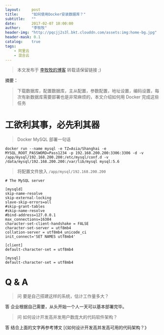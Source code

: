 ```yaml
---
layout:     post
title:      "如何使用Docker安装数据库？"
subtitle:   ""
date:       2017-02-07 10:00:00
author:     "李牧牧"
header-img: "http://pqcjj2s3l.bkt.clouddn.com/assets:img:home-bg.jpg"
header-mask: 0.1
catalog:    true
tags:
    - 阿里云
    - 混合云
---
```


> 本文发布于 [李牧牧的博客](http://limumu.me) 转载请保留链接 ;)



摘要：

> 下载数据库，配置数据库，主从配置，参数配置，地址设置，编码设置，每次有新数据库需要部署也是非常麻烦的，本文介绍如何用 Docker 完成这些任务



# 工欲利其事，必先利其器

> Docker MySQL 部署一句话

```
docker run --name mysql -e TZ=Asia/Shanghai -e MYSQL_ROOT_PASSWORD=Pass1234 -p 192.168.200.200:3306:3306 -d -v /app/mysql/192.168.200.200:/etc/mysql/conf.d -v /data/mysql/192.168.200.200:/var/lib/mysql mysql:5.6
```

> 将配置文件放入 `/app/mysql/192.168.200.200`

```
# The MySQL server

[mysqld]
skip-name-resolve
skip-external-locking
slave-skip-errors=all
#skip-grant-tables
#skip-name-resolve
#bind-address=127.0.0.1
max_connections=16384
character-set-client-handshake = FALSE
character-set-server = utf8mb4
collation-server = utf8mb4_unicode_ci
init_connect='SET NAMES utf8mb4'

[client]
default-character-set = utf8mb4
 
[mysql]
default-character-set = utf8mb4
```

# Q & A

> 问 要是自己搭建这样的系统，估计工作量多大？

答 企业根据自己需要，从头开始一个人一天可以基本部署完毕。

> 问 如何设计开发高并发用户数庞大的代码软件架构？

答 结合上面的文字再参考博文 [《如何设计开发高并发高可用的代码架构？》